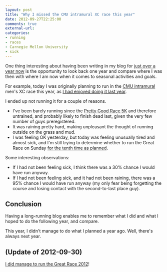 ```yaml
---
layout: post
title: "Why I missed the CMU intramural XC race this year"
date: 2012-09-27T22:25:00
comments: true
external-url: 
categories: 
- running
- races
- Carnegie Mellon University
- sick
---
```

One thing interesting about having been writing in my blog for [just over a year now](/blog/2012/09/22/celebrating-this-blogs-one-year-anniversary/) is the opportunity to look back one year and compare where I was then with where I am now when it comes to seasonal activities and goals.

For example, today I was originally planning to run in the [CMU intramural](http://athletics.cmu.edu/intramurals/index) men's XC race this year, as [I had enjoyed doing it last year](/blog/2011/09/23/happiness-is-finishing-39th-of-43-men-in-a-race/).

I ended up not running it for a couple of reasons.

- I've been barely running since the [Pretty Good Race 5K](/blog/2012/09/07/running-my-8th-pretty-good-race-5k-dealing-with-disappointment/) and therefore untrained, and probably likely to finish dead last, given the very few number of guys preregistered.
- It was raining pretty hard, making unpleasant the thought of running outside on the grass and mud.
- I was feeling OK yesterday, but today was feeling unusually tired and almost sick, and I'm still trying to determine whether to run the Great Race on Sunday [for the tenth time as planned](/blog/2011/09/25/blistered-but-blissful-in-the-burgh/).

Some interesting observations:

- If I had not been feeling sick, I think there was a 30% chance I would have run anyway.
- If I had not been feeling sick, and it had not been raining, there was a 95% chance I would have run anyway (my only fear being forgetting the course and losing contact with the second-to-last place guy).

## Conclusion

Having a long-running blog enables me to remember what I did and what I hoped to do the following year, and compare.

This year, I didn't manage to do what I planned a year ago. Well, there's always next year.

## (Update of 2012-09-30)

[I did manage to run the Great Race 2012](/blog/2012/09/30/running-my-10th-great-race-10k-obscene-but-in-a-good-way/)!
